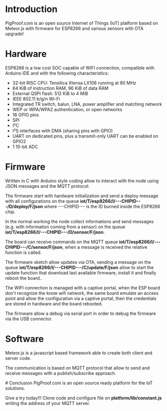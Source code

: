 # Introduction

PigProof.com is an open source Internet of Things (IoT) platform based on Meteor.js with firmware for ESP8266 and various sensors with OTA upgrade!

# Hardware

ESP8266 is a low cost SOC capable of WIFI connection, compatible with Arduino IDE and with the following characteristics:

- 32-bit RISC CPU: Tensilica Xtensa LX106 running at 80 MHz
- 64 KiB of instruction RAM, 96 KiB of data RAM
- External QSPI flash: 512 KiB to 4 MiB
- IEEE 802.11 b/g/n Wi-Fi
- Integrated TR switch, balun, LNA, power amplifier and matching network
- WEP or WPA/WPA2 authentication, or open networks
- 16 GPIO pins
- SPI
- I²C
- I²S interfaces with DMA (sharing pins with GPIO)
- UART on dedicated pins, plus a transmit-only UART can be enabled on GPIO2
- 1 10-bit ADC

# Firmware
Written in C with Arduino style coding allow to interact with the node using JSON messages and the MQTT protocol.

The firmware start with hardware initialization and send a deploy message with all configurations on the queue __iot/T/esp8266/I/---CHIPID---/D/deploy/F/json__ where ---CHIPID--- is the ID burned inside the ESP8266 chip.

In the normal working the node collect informations and send messages (e.g. with information coming from a sensor) on the queue __iot/T/esp8266/I/---CHIPID---/D/sensor/F/json__.

The board can receive commands on the MQTT queue __iot/T/esp8266/I/---CHIPID---/C/sensor/F/json__, when a message is received the relative function is called.

The firmware sketch allow updates via OTA, sending a message on the queue __iot/T/esp8266/I/---CHIPID---/C/update/F/json__ allow to start the update function that download last available firmware, install it and finally reboot the board..

The WIFI connection is managed with a captive portal, when the ESP board don't recognize the know wifi network, the same board emulate an access point and allow the configuration via a captive portal, then the credentials are stored in hardware and the board rebooted.

The firmware allow a debug via serial port in order to debug the firmware via the USB connector.

# Software

Meteor.js is a javascript based framework able to create both client and server code.

The communication is based on MQTT protocol that allow to send and receive messages with a publish/subscribe approach.

# Conclusion
PigProof.com is an open source ready platform for the IoT solutions.

Give a try today!!! Clone code and configure file on __platform/lib/constant.js__ writing the address of your MQTT server.

